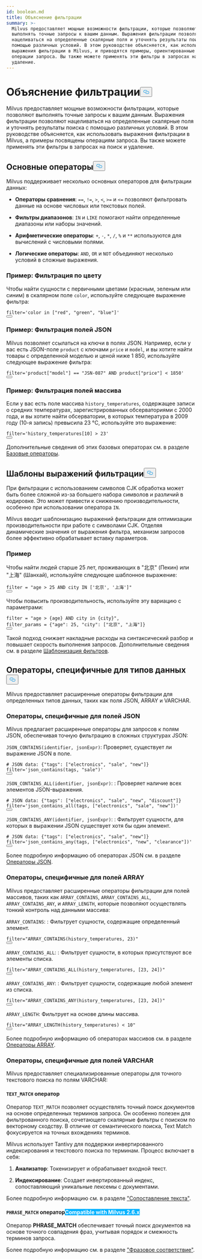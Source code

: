 ```yaml
---
id: boolean.md
title: Объяснение фильтрации
summary: >-
  Milvus предоставляет мощные возможности фильтрации, которые позволяют
  выполнять точные запросы к вашим данным. Выражения фильтрации позволяют
  нацеливаться на определенные скалярные поля и уточнять результаты поиска с
  помощью различных условий. В этом руководстве объясняется, как использовать
  выражения фильтрации в Milvus, и приводятся примеры, ориентированные на
  операции запроса. Вы также можете применять эти фильтры в запросах на поиск и
  удаление.
---
```

<h1 id="Filtering-Explained" class="common-anchor-header">Объяснение фильтрации<button data-href="#Filtering-Explained" class="anchor-icon" translate="no">
      <svg translate="no"
        aria-hidden="true"
        focusable="false"
        height="20"
        version="1.1"
        viewBox="0 0 16 16"
        width="16"
      >
        <path
          fill="#0092E4"
          fill-rule="evenodd"
          d="M4 9h1v1H4c-1.5 0-3-1.69-3-3.5S2.55 3 4 3h4c1.45 0 3 1.69 3 3.5 0 1.41-.91 2.72-2 3.25V8.59c.58-.45 1-1.27 1-2.09C10 5.22 8.98 4 8 4H4c-.98 0-2 1.22-2 2.5S3 9 4 9zm9-3h-1v1h1c1 0 2 1.22 2 2.5S13.98 12 13 12H9c-.98 0-2-1.22-2-2.5 0-.83.42-1.64 1-2.09V6.25c-1.09.53-2 1.84-2 3.25C6 11.31 7.55 13 9 13h4c1.45 0 3-1.69 3-3.5S14.5 6 13 6z"
        ></path>
      </svg>
    </button></h1><p>Milvus предоставляет мощные возможности фильтрации, которые позволяют выполнять точные запросы к вашим данным. Выражения фильтрации позволяют нацеливаться на определенные скалярные поля и уточнять результаты поиска с помощью различных условий. В этом руководстве объясняется, как использовать выражения фильтрации в Milvus, а примеры посвящены операциям запроса. Вы также можете применять эти фильтры в запросах на поиск и удаление.</p>
<h2 id="Basic-operators" class="common-anchor-header">Основные операторы<button data-href="#Basic-operators" class="anchor-icon" translate="no">
      <svg translate="no"
        aria-hidden="true"
        focusable="false"
        height="20"
        version="1.1"
        viewBox="0 0 16 16"
        width="16"
      >
        <path
          fill="#0092E4"
          fill-rule="evenodd"
          d="M4 9h1v1H4c-1.5 0-3-1.69-3-3.5S2.55 3 4 3h4c1.45 0 3 1.69 3 3.5 0 1.41-.91 2.72-2 3.25V8.59c.58-.45 1-1.27 1-2.09C10 5.22 8.98 4 8 4H4c-.98 0-2 1.22-2 2.5S3 9 4 9zm9-3h-1v1h1c1 0 2 1.22 2 2.5S13.98 12 13 12H9c-.98 0-2-1.22-2-2.5 0-.83.42-1.64 1-2.09V6.25c-1.09.53-2 1.84-2 3.25C6 11.31 7.55 13 9 13h4c1.45 0 3-1.69 3-3.5S14.5 6 13 6z"
        ></path>
      </svg>
    </button></h2><p>Milvus поддерживает несколько основных операторов для фильтрации данных:</p>
<ul>
<li><p><strong>Операторы сравнения</strong>: <code translate="no">==</code>, <code translate="no">!=</code>, <code translate="no">&gt;</code>, <code translate="no">&lt;</code>, <code translate="no">&gt;=</code> и <code translate="no">&lt;=</code> позволяют фильтровать данные на основе числовых или текстовых полей.</p></li>
<li><p><strong>Фильтры диапазонов</strong>: <code translate="no">IN</code> и <code translate="no">LIKE</code> помогают найти определенные диапазоны или наборы значений.</p></li>
<li><p><strong>Арифметические операторы</strong>: <code translate="no">+</code>, <code translate="no">-</code>, <code translate="no">*</code>, <code translate="no">/</code>, <code translate="no">%</code> и <code translate="no">**</code> используются для вычислений с числовыми полями.</p></li>
<li><p><strong>Логические операторы</strong>: <code translate="no">AND</code>, <code translate="no">OR</code> и <code translate="no">NOT</code> объединяют несколько условий в сложные выражения.</p></li>
</ul>
<h3 id="Example-Filtering-by-Color" class="common-anchor-header">Пример: Фильтрация по цвету</h3><p>Чтобы найти сущности с первичными цветами (красным, зеленым или синим) в скалярном поле <code translate="no">color</code>, используйте следующее выражение фильтра:</p>
<pre><code translate="no" class="language-python"><span class="hljs-built_in">filter</span>=<span class="hljs-string">&#x27;color in [&quot;red&quot;, &quot;green&quot;, &quot;blue&quot;]&#x27;</span>
<button class="copy-code-btn"></button></code></pre>
<h3 id="Example-Filtering-JSON-Fields" class="common-anchor-header">Пример: Фильтрация полей JSON</h3><p>Milvus позволяет ссылаться на ключи в полях JSON. Например, если у вас есть JSON-поле <code translate="no">product</code> с ключами <code translate="no">price</code> и <code translate="no">model</code>, и вы хотите найти товары с определенной моделью и ценой ниже 1 850, используйте следующее выражение фильтра:</p>
<pre><code translate="no" class="language-python"><span class="hljs-built_in">filter</span>=<span class="hljs-string">&#x27;product[&quot;model&quot;] == &quot;JSN-087&quot; AND product[&quot;price&quot;] &lt; 1850&#x27;</span>
<button class="copy-code-btn"></button></code></pre>
<h3 id="Example-Filtering-Array-Fields" class="common-anchor-header">Пример: Фильтрация полей массива</h3><p>Если у вас есть поле массива <code translate="no">history_temperatures</code>, содержащее записи о средних температурах, зарегистрированных обсерваториями с 2000 года, и вы хотите найти обсерватории, в которых температура в 2009 году (10-я запись) превысила 23 °C, используйте это выражение:</p>
<pre><code translate="no" class="language-python"><span class="hljs-built_in">filter</span>=<span class="hljs-string">&#x27;history_temperatures[10] &gt; 23&#x27;</span>
<button class="copy-code-btn"></button></code></pre>
<p>Дополнительные сведения об этих базовых операторах см. в разделе <a href="/docs/ru/basic-operators.md">Базовые операторы</a>.</p>
<h2 id="Filter-expression-templates" class="common-anchor-header">Шаблоны выражений фильтрации<button data-href="#Filter-expression-templates" class="anchor-icon" translate="no">
      <svg translate="no"
        aria-hidden="true"
        focusable="false"
        height="20"
        version="1.1"
        viewBox="0 0 16 16"
        width="16"
      >
        <path
          fill="#0092E4"
          fill-rule="evenodd"
          d="M4 9h1v1H4c-1.5 0-3-1.69-3-3.5S2.55 3 4 3h4c1.45 0 3 1.69 3 3.5 0 1.41-.91 2.72-2 3.25V8.59c.58-.45 1-1.27 1-2.09C10 5.22 8.98 4 8 4H4c-.98 0-2 1.22-2 2.5S3 9 4 9zm9-3h-1v1h1c1 0 2 1.22 2 2.5S13.98 12 13 12H9c-.98 0-2-1.22-2-2.5 0-.83.42-1.64 1-2.09V6.25c-1.09.53-2 1.84-2 3.25C6 11.31 7.55 13 9 13h4c1.45 0 3-1.69 3-3.5S14.5 6 13 6z"
        ></path>
      </svg>
    </button></h2><p>При фильтрации с использованием символов CJK обработка может быть более сложной из-за большего набора символов и различий в кодировке. Это может привести к снижению производительности, особенно при использовании оператора <code translate="no">IN</code>.</p>
<p>Milvus вводит шаблонизацию выражений фильтрации для оптимизации производительности при работе с символами CJK. Отделяя динамические значения от выражения фильтра, механизм запросов более эффективно обрабатывает вставку параметров.</p>
<h3 id="Example" class="common-anchor-header">Пример</h3><p>Чтобы найти людей старше 25 лет, проживающих в "北京" (Пекин) или "上海" (Шанхай), используйте следующее шаблонное выражение:</p>
<pre><code translate="no" class="language-python"><span class="hljs-built_in">filter</span> = <span class="hljs-string">&quot;age &gt; 25 AND city IN [&#x27;北京&#x27;, &#x27;上海&#x27;]&quot;</span>
<button class="copy-code-btn"></button></code></pre>
<p>Чтобы повысить производительность, используйте эту вариацию с параметрами:</p>
<pre><code translate="no" class="language-python"><span class="hljs-built_in">filter</span> = <span class="hljs-string">&quot;age &gt; {age} AND city in {city}&quot;</span>,
filter_params = {<span class="hljs-string">&quot;age&quot;</span>: <span class="hljs-number">25</span>, <span class="hljs-string">&quot;city&quot;</span>: [<span class="hljs-string">&quot;北京&quot;</span>, <span class="hljs-string">&quot;上海&quot;</span>]}
<button class="copy-code-btn"></button></code></pre>
<p>Такой подход снижает накладные расходы на синтаксический разбор и повышает скорость выполнения запросов. Дополнительные сведения см. в разделе <a href="/docs/ru/filtering-templating.md">Шаблонизация фильтров</a>.</p>
<h2 id="Data-type-specific-operators" class="common-anchor-header">Операторы, специфичные для типов данных<button data-href="#Data-type-specific-operators" class="anchor-icon" translate="no">
      <svg translate="no"
        aria-hidden="true"
        focusable="false"
        height="20"
        version="1.1"
        viewBox="0 0 16 16"
        width="16"
      >
        <path
          fill="#0092E4"
          fill-rule="evenodd"
          d="M4 9h1v1H4c-1.5 0-3-1.69-3-3.5S2.55 3 4 3h4c1.45 0 3 1.69 3 3.5 0 1.41-.91 2.72-2 3.25V8.59c.58-.45 1-1.27 1-2.09C10 5.22 8.98 4 8 4H4c-.98 0-2 1.22-2 2.5S3 9 4 9zm9-3h-1v1h1c1 0 2 1.22 2 2.5S13.98 12 13 12H9c-.98 0-2-1.22-2-2.5 0-.83.42-1.64 1-2.09V6.25c-1.09.53-2 1.84-2 3.25C6 11.31 7.55 13 9 13h4c1.45 0 3-1.69 3-3.5S14.5 6 13 6z"
        ></path>
      </svg>
    </button></h2><p>Milvus предоставляет расширенные операторы фильтрации для определенных типов данных, таких как поля JSON, ARRAY и VARCHAR.</p>
<h3 id="JSON-field-specific-operators" class="common-anchor-header">Операторы, специфичные для полей JSON</h3><p>Milvus предлагает расширенные операторы для запросов к полям JSON, обеспечивая точную фильтрацию в сложных структурах JSON:</p>
<p><code translate="no">JSON_CONTAINS(identifier, jsonExpr)</code>: Проверяет, существует ли выражение JSON в поле.</p>
<pre><code translate="no" class="language-python"><span class="hljs-comment"># JSON data: {&quot;tags&quot;: [&quot;electronics&quot;, &quot;sale&quot;, &quot;new&quot;]}</span>
<span class="hljs-built_in">filter</span>=<span class="hljs-string">&#x27;json_contains(tags, &quot;sale&quot;)&#x27;</span>
<button class="copy-code-btn"></button></code></pre>
<p><code translate="no">JSON_CONTAINS_ALL(identifier, jsonExpr)</code>: : Проверяет наличие всех элементов JSON-выражения.</p>
<pre><code translate="no" class="language-python"><span class="hljs-comment"># JSON data: {&quot;tags&quot;: [&quot;electronics&quot;, &quot;sale&quot;, &quot;new&quot;, &quot;discount&quot;]}</span>
<span class="hljs-built_in">filter</span>=<span class="hljs-string">&#x27;json_contains_all(tags, [&quot;electronics&quot;, &quot;sale&quot;, &quot;new&quot;])&#x27;</span>
<button class="copy-code-btn"></button></code></pre>
<p><code translate="no">JSON_CONTAINS_ANY(identifier, jsonExpr)</code>: : Фильтрует сущности, для которых в выражении JSON существует хотя бы один элемент.</p>
<pre><code translate="no" class="language-python"><span class="hljs-comment"># JSON data: {&quot;tags&quot;: [&quot;electronics&quot;, &quot;sale&quot;, &quot;new&quot;]}</span>
<span class="hljs-built_in">filter</span>=<span class="hljs-string">&#x27;json_contains_any(tags, [&quot;electronics&quot;, &quot;new&quot;, &quot;clearance&quot;])&#x27;</span>
<button class="copy-code-btn"></button></code></pre>
<p>Более подробную информацию об операторах JSON см. в разделе <a href="/docs/ru/json-operators.md">Операторы JSON</a>.</p>
<h3 id="ARRAY-field-specific-operators" class="common-anchor-header">Операторы, специфичные для полей ARRAY</h3><p>Milvus предоставляет расширенные операторы фильтрации для полей массивов, таких как <code translate="no">ARRAY_CONTAINS</code>, <code translate="no">ARRAY_CONTAINS_ALL</code>, <code translate="no">ARRAY_CONTAINS_ANY</code>, и <code translate="no">ARRAY_LENGTH</code>, которые позволяют осуществлять тонкий контроль над данными массива:</p>
<p><code translate="no">ARRAY_CONTAINS</code>: : Фильтрует сущности, содержащие определенный элемент.</p>
<pre><code translate="no" class="language-python"><span class="hljs-built_in">filter</span>=<span class="hljs-string">&quot;ARRAY_CONTAINS(history_temperatures, 23)&quot;</span>
<button class="copy-code-btn"></button></code></pre>
<p><code translate="no">ARRAY_CONTAINS_ALL</code>: : Фильтрует сущности, в которых присутствуют все элементы списка.</p>
<pre><code translate="no" class="language-python"><span class="hljs-built_in">filter</span>=<span class="hljs-string">&quot;ARRAY_CONTAINS_ALL(history_temperatures, [23, 24])&quot;</span>
<button class="copy-code-btn"></button></code></pre>
<p><code translate="no">ARRAY_CONTAINS_ANY</code>: : Фильтрует сущности, содержащие любой элемент из списка.</p>
<pre><code translate="no" class="language-python"><span class="hljs-built_in">filter</span>=<span class="hljs-string">&quot;ARRAY_CONTAINS_ANY(history_temperatures, [23, 24])&quot;</span>
<button class="copy-code-btn"></button></code></pre>
<p><code translate="no">ARRAY_LENGTH</code>: Фильтрует на основе длины массива.</p>
<pre><code translate="no" class="language-python"><span class="hljs-built_in">filter</span>=<span class="hljs-string">&quot;ARRAY_LENGTH(history_temperatures) &lt; 10&quot;</span>
<button class="copy-code-btn"></button></code></pre>
<p>Более подробную информацию об операторах массивов см. в разделе <a href="/docs/ru/array-operators.md">Операторы ARRAY</a>.</p>
<h3 id="VARCHAR-field-specific-operators" class="common-anchor-header">Операторы, специфичные для полей VARCHAR</h3><p>Milvus предоставляет специализированные операторы для точного текстового поиска по полям VARCHAR:</p>
<h4 id="TEXTMATCH-operator" class="common-anchor-header"><code translate="no">TEXT_MATCH</code> оператор</h4><p>Оператор <code translate="no">TEXT_MATCH</code> позволяет осуществлять точный поиск документов на основе определенных терминов запроса. Он особенно полезен для фильтрованного поиска, сочетающего скалярные фильтры с поиском по векторному сходству. В отличие от семантического поиска, Text Match фокусируется на точных вхождениях терминов.</p>
<p>Milvus использует Tantivy для поддержки инвертированного индексирования и текстового поиска по терминам. Процесс включает в себя:</p>
<ol>
<li><p><strong>Анализатор</strong>: Токенизирует и обрабатывает входной текст.</p></li>
<li><p><strong>Индексирование</strong>: Создает инвертированный индекс, сопоставляющий уникальные лексемы с документами.</p></li>
</ol>
<p>Более подробную информацию см. в разделе <a href="/docs/ru/keyword-match.md">"Сопоставление текста"</a>.</p>
<h4 id="PHRASEMATCH-operator--Milvus-26x" class="common-anchor-header"><code translate="no">PHRASE_MATCH</code> оператор<span class="beta-tag" style="background-color:rgb(0, 179, 255);color:white" translate="no">Compatible with Milvus 2.6.x</span></h4><p>Оператор <strong>PHRASE_MATCH</strong> обеспечивает точный поиск документов на основе точного совпадения фраз, учитывая порядок и смежность терминов запроса.</p>
<p>Более подробную информацию см. в разделе <a href="/docs/ru/phrase-match.md">"Фразовое соответствие"</a>.</p>
